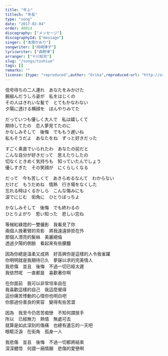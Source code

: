 ```yaml
---
title: "年上"
titlech: "年長"
type: "song"
date: "2017-02-04"
order: 40014
discography: ["メッセージ"]
discographyId: ["message"]
singer: ["本間かおり"]
songwriter: ["岡崎律子"]
lyricwriter: ["森野律"]
arranger: ["十川知司"]
slug: "/songs/toshiue"
tags: []
remarks: ""
license: {type: "reproduced",author: "Orika",reproduced-url: "http://orikamushi.myweb.hinet.net",reproduced-website: "織歌蟲"}
---
```


信号待ちの二人連れ　あなたをみかけた  
腕組んだうしろ姿が　私をはじくの  
その人はきれいな髪で　とてもかなわない  
夕陽に透ける横顔を　ぼんやりみてた  
  
だっていつも優しく大人で　私は嬉しくて  
期待してたの　恋人夢見てたのに  
かなしみそして　後悔　でももう遅いね  
私もそうだよ　あなたをね　ずっと好きだった  
  
すごく素直でいられたわ　あなたの前だと  
こんな自分が好きだって　思えたりしたの  
切なくときめく気持ちも　知っていたんでしょう  
優しすぎた　その笑顔が　にくらしくなる  
  
だって　今も苦しくて　あきらめるなんて　わからない  
だけど　もうだめね　情熱　行き場をなくした  
忘れる時はくるかしら　こんな傷みにも  
涙でにじむ　街角に　ひとりぼっちよ  
  
かなしみそして　後悔　でも終わるの  
ひとりよがり　思い知った　悲しい恋ね  

<!-- 翻译 -->

等候紅綠燈的一雙儷影　我看見了你  
兩個人挽著臂的背影　將我遠遠排拒在外  
那個人漂亮的髮絲　美麗絕倫  
透過夕陽的側臉　看起來有些朦朧  
  
因為你總是溫柔又成熟　好高興你是這樣的人令我雀躍  
你明明就是我期待已久　夢寐以求的完美情人  
我悲傷　並且　後悔　不過一切已經太遲  
我依然呢　一直都是　喜歡著你啊  
  
在你面前　我可以非常坦率自在  
我喜歡這樣的自己　我這麼覺得  
這份痛苦悸動的心情你也明白吧  
你那過份善良的笑容　變得有些苦澀  
  
因為　我至今仍苦苦痴戀　不知何謂放手  
所以　已經無力　熱情　無處可去  
就算是如此深刻的傷痛　也總有遺忘的一天吧  
眼眶泛淚　在街角　孤身一人  
  
我悲傷　並且　後悔　不過一切都將結束  
深深體悟　何謂一廂情願　悲傷的愛戀啊
